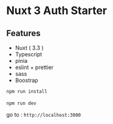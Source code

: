 # Nuxt 3 Auth Starter

## Features

- Nuxt ( 3.3 )
- Typescript
- pinia
- eslint + prettier
- sass
- Boostrap

<code>npm run install</code><br><br>
<code>npm run dev</code>

go to : <code>http://localhost:3000</code>
